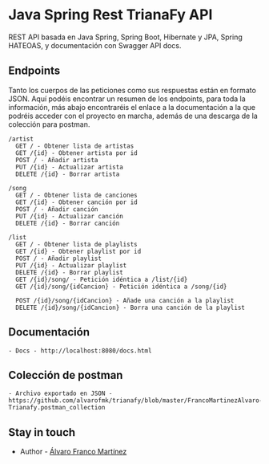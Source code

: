 # Java Spring Rest TrianaFy API

REST API basada en Java Spring, Spring Boot, Hibernate y JPA, Spring HATEOAS, y documentación con Swagger API docs.

## Endpoints

Tanto los cuerpos de las peticiones como sus respuestas están en formato JSON.
Aquí podéis encontrar un resumen de los endpoints, para toda la información, más abajo encontraréis el enlace a la documentación a la que podréis acceder con el proyecto en marcha, además de una descarga de la colección para postman.


```
/artist
  GET / - Obtener lista de artistas
  GET /{id} - Obtener artista por id
  POST / - Añadir artista
  PUT /{id} - Actualizar artista
  DELETE /{id} - Borrar artista

/song
  GET / - Obtener lista de canciones
  GET /{id} - Obtener canción por id
  POST / - Añadir canción
  PUT /{id} - Actualizar canción
  DELETE /{id} - Borrar canción

/list
  GET / - Obtener lista de playlists
  GET /{id} - Obtener playlist por id
  POST / - Añadir playlist
  PUT /{id} - Actualizar playlist
  DELETE /{id} - Borrar playlist
  GET /{id}/song/ - Petición idéntica a /list/{id}
  GET /{id}/song/{idCancion} - Petición idéntica a /song/{id}
  
  POST /{id}/song/{idCancion} - Añade una canción a la playlist
  DELETE /{id}/song/{idCancion} - Borra una canción de la playlist

```

## Documentación

```
- Docs - http://localhost:8080/docs.html

```

## Colección de postman

```
- Archivo exportado en JSON - https://github.com/alvarofmk/trianafy/blob/master/FrancoMartinezAlvaro-Trianafy.postman_collection

```

## Stay in touch

- Author - [Álvaro Franco Martínez](https://github.com/alvarofmk)
